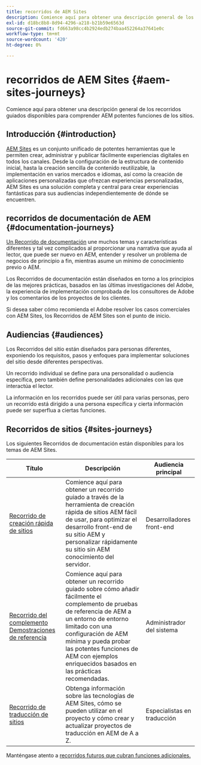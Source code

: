 ```yaml
---
title: recorridos de AEM Sites
description: Comience aquí para obtener una descripción general de los recorridos guiados disponibles para comprender AEM potentes funciones de los sitios.
exl-id: d18bc8b8-8d94-4296-a218-b21b59e6563d
source-git-commit: fd663a98cc4b2924edb274baa452264a37641e0c
workflow-type: tm+mt
source-wordcount: '420'
ht-degree: 0%

---
```


# recorridos de AEM Sites {#aem-sites-journeys}

Comience aquí para obtener una descripción general de los recorridos guiados disponibles para comprender AEM potentes funciones de los sitios.

## Introducción {#introduction}

[AEM Sites](https://business.adobe.com/products/experience-manager/sites/aem-sites.html) es un conjunto unificado de potentes herramientas que le permiten crear, administrar y publicar fácilmente experiencias digitales en todos los canales. Desde la configuración de la estructura de contenido inicial, hasta la creación sencilla de contenido reutilizable, la implementación en varios mercados e idiomas, así como la creación de aplicaciones personalizadas que ofrezcan experiencias personalizadas, AEM Sites es una solución completa y central para crear experiencias fantásticas para sus audiencias independientemente de dónde se encuentren.

## recorridos de documentación de AEM {#documentation-journeys}

[Un Recorrido de documentación](/help/journey-documentation/documentation-journeys.md) une muchos temas y características diferentes y tal vez complicados al proporcionar una narrativa que ayuda al lector, que puede ser nuevo en AEM, entender y resolver un problema de negocios de principio a fin, mientras asume un mínimo de conocimiento previo o AEM.

Los Recorridos de documentación están diseñados en torno a los principios de las mejores prácticas, basados en las últimas investigaciones del Adobe, la experiencia de implementación comprobada de los consultores de Adobe y los comentarios de los proyectos de los clientes.

Si desea saber cómo recomienda el Adobe resolver los casos comerciales con AEM Sites, los Recorridos de AEM Sites son el punto de inicio.

## Audiencias {#audiences}

Los Recorridos del sitio están diseñados para personas diferentes, exponiendo los requisitos, pasos y enfoques para implementar soluciones del sitio desde diferentes perspectivas.

Un recorrido individual se define para una personalidad o audiencia específica, pero también define personalidades adicionales con las que interactúa el lector.

La información en los recorridos puede ser útil para varias personas, pero un recorrido está dirigido a una persona específica y cierta información puede ser superflua a ciertas funciones.

## Recorridos de sitios {#sites-journeys}

Los siguientes Recorridos de documentación están disponibles para los temas de AEM Sites.

| Título | Descripción | Audiencia principal |
|---|---|---|
| [Recorrido de creación rápida de sitios](/help/journey-sites/quick-site/overview.md) | Comience aquí para obtener un recorrido guiado a través de la herramienta de creación rápida de sitios AEM fácil de usar, para optimizar el desarrollo front-end de su sitio AEM y personalizar rápidamente su sitio sin AEM conocimiento del servidor. | Desarrolladores front-end |
| [Recorrido del complemento Demostraciones de referencia](/help/journey-sites/demos-add-on/overview.md) | Comience aquí para obtener un recorrido guiado sobre cómo añadir fácilmente el complemento de pruebas de referencia de AEM a un entorno de entorno limitado con una configuración de AEM mínima y pueda probar las potentes funciones de AEM con ejemplos enriquecidos basados en las prácticas recomendadas. | Administrador del sistema |
| [Recorrido de traducción de sitios](/help/journey-sites/translation/overview.md) | Obtenga información sobre las tecnologías de AEM Sites, cómo se pueden utilizar en el proyecto y cómo crear y actualizar proyectos de traducción en AEM de A a Z. | Especialistas en traducción |

Manténgase atento a [recorridos futuros que cubran funciones adicionales.](/help/journey-documentation/documentation-journeys.md#journeys)
